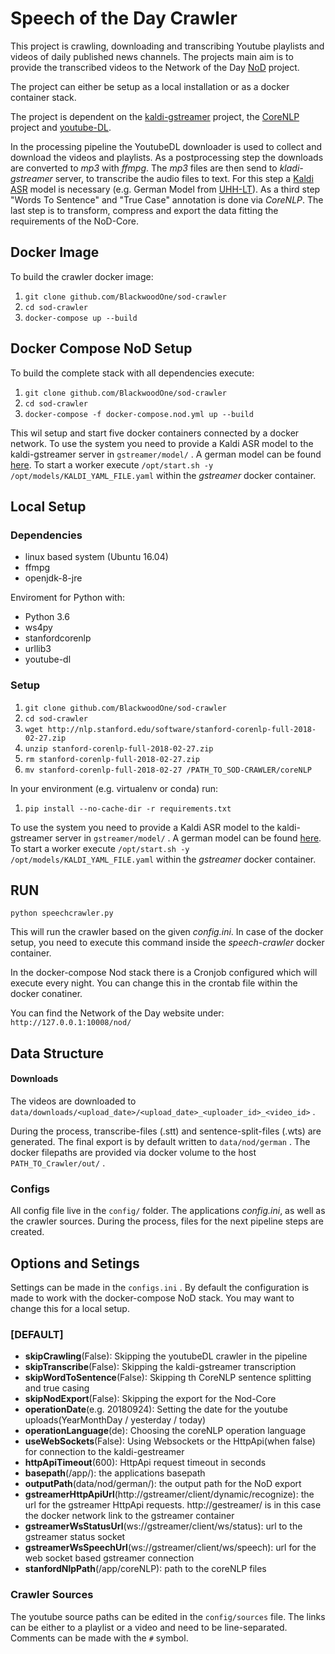 # Speech of the Day Crawler

This project is crawling, downloading and transcribing Youtube playlists and videos of daily published news channels. The projects main aim is to provide the transcribed videos to the Network of the Day [NoD](https://github.com/uhh-lt/NoDCore) project. 

The project can either be setup as a local installation or as a docker container stack.

The project is dependent on the [kaldi-gstreamer](https://github.com/jcsilva/docker-kaldi-gstreamer-server) project, the [CoreNLP](https://stanfordnlp.github.io/CoreNLP/) project and [youtube-DL](https://github.com/rg3/youtube-dl). 

In the processing pipeline the YoutubeDL downloader is used to collect and download the videos and playlists. As a postprocessing step the downloads are converted to _mp3_ with _ffmpg_. The _mp3_ files are then send to _kladi-gstreamer_ server, to transcribe the audio files to text. For this step a [Kaldi ASR](https://github.com/kaldi-asr/kaldi) model is necessary (e.g. German Model from [UHH-LT](https://github.com/uhh-lt/kaldi-tuda-de)). As a third step "Words To Sentence" and "True Case" annotation is done via _CoreNLP_. The last step is to transform, compress and export the data fitting the requirements of the NoD-Core. 

## Docker Image
To build the crawler docker image:

1. `git clone github.com/BlackwoodOne/sod-crawler`
2. `cd sod-crawler`
3. `docker-compose up --build`

## Docker Compose NoD Setup
To build the complete stack with all dependencies execute:

1. `git clone github.com/BlackwoodOne/sod-crawler`
2. `cd sod-crawler`
3. `docker-compose -f docker-compose.nod.yml up --build`

This wil setup and start five docker containers connected by a docker network. To use the system you need to provide a Kaldi ASR model to the kaldi-gstreamer server in `gstreamer/model/` . A german model can be found [here](https://github.com/uhh-lt/kaldi-tuda-de). To start a worker execute `/opt/start.sh -y /opt/models/KALDI_YAML_FILE.yaml`  within the _gstreamer_ docker container.

## Local Setup
### Dependencies

* linux based system (Ubuntu 16.04)
* ffmpg
* openjdk-8-jre

Enviroment for Python with:

* Python 3.6
* ws4py
* stanfordcorenlp
* urllib3
* youtube-dl

### Setup
1. `git clone github.com/BlackwoodOne/sod-crawler`
2. `cd sod-crawler`
3. `wget http://nlp.stanford.edu/software/stanford-corenlp-full-2018-02-27.zip`
4. `unzip stanford-corenlp-full-2018-02-27.zip`
5. `rm stanford-corenlp-full-2018-02-27.zip`
6. `mv stanford-corenlp-full-2018-02-27 /PATH_TO_SOD-CRAWLER/coreNLP` 

In your environment (e.g. virtualenv or conda) run:
1. `pip install --no-cache-dir -r requirements.txt`

To use the system you need to provide a Kaldi ASR model to the kaldi-gstreamer server in `gstreamer/model/` . A german model can be found [here](https://github.com/uhh-lt/kaldi-tuda-de). To start a worker execute `/opt/start.sh -y /opt/models/KALDI_YAML_FILE.yaml`  within the _gstreamer_ docker container.


## RUN

    python speechcrawler.py

This will run the crawler based on the given _config.ini_. In case of the docker setup, you need to execute this command inside the _speech-crawler_ docker container.

In the docker-compose Nod stack there is a Cronjob configured which will execute every night. You can change this in the crontab file within the docker conatiner.

You can find the Network of the Day website under: `http://127.0.0.1:10008/nod/`

## Data Structure
#### Downloads
The videos are downloaded to `data/downloads/<upload_date>/<upload_date>_<uploader_id>_<video_id>` .

During the process, transcribe-files (.stt) and sentence-split-files (.wts) are generated. The final export is by default written to `data/nod/german` . The docker filepaths are provided via docker volume to the host `PATH_TO_Crawler/out/` . 

### Configs
All config file live in the `config/` folder. The applications _config.ini_, as well as the crawler sources. During the process, files for the next pipeline steps are created.

## Options and Setings
Settings can be made in the `configs.ini` . By default the configuration is made to work with the docker-compose NoD stack. You may want to change this for a local setup.

### [DEFAULT]
* **skipCrawling**(False): Skipping the youtubeDL crawler in the pipeline
* **skipTranscribe**(False): Skipping the kaldi-gstreamer transcription
* **skipWordToSentence**(False): Skipping th CoreNLP sentence splitting and true casing
* **skipNodExport**(False): Skipping the export for the Nod-Core
* **operationDate**(e.g. 20180924): Setting the date for the youtube uploads(YearMonthDay / yesterday / today)
* **operationLanguage**(de): Choosing the coreNLP operation language
* **useWebSockets**(False): Using Websockets or the HttpApi(when false) for connection to the kaldi-gestreamer
* **httpApiTimeout**(600): HttpApi request timeout in seconds
* **basepath**(/app/): the applications basepath
* **outputPath**(data/nod/german/): the output path for the NoD export
* **gstreamerHttpApiUrl**(http://gstreamer/client/dynamic/recognize): the url for the gstreamer HttpApi requests. http://gestreamer/ is in this case the docker network link to the gstreamer container
* **gstreamerWsStatusUrl**(ws://gstreamer/client/ws/status): url to the gstreamer status socket
* **gstreamerWsSpeechUrl**(ws://gstreamer/client/ws/speech): url for the web socket based gstreamer connection
* **stanfordNlpPath**(/app/coreNLP): path to the coreNLP files

### Crawler Sources
The youtube source paths can be edited in the `config/sources` file. The links can be either to a playlist or a video and need to be line-separated. Comments can be made with the `#` symbol. 






